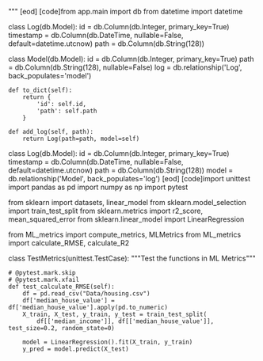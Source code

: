 

"""
[eod] [code]from app.main import db
from datetime import datetime


class Log(db.Model):
    id = db.Column(db.Integer, primary_key=True)
    timestamp = db.Column(db.DateTime, nullable=False, default=datetime.utcnow)
    path = db.Column(db.String(128))


class Model(db.Model):
    id = db.Column(db.Integer, primary_key=True)
    path = db.Column(db.String(128), nullable=False)
    log = db.relationship('Log', back_populates='model')

    def to_dict(self):
        return {
            'id': self.id,
            'path': self.path
        }

    def add_log(self, path):
        return Log(path=path, model=self)


class Log(db.Model):
    id = db.Column(db.Integer, primary_key=True)
    timestamp = db.Column(db.DateTime, nullable=False, default=datetime.utcnow)
    path = db.Column(db.String(128))
    model = db.relationship('Model', back_populates='log')
[eod] [code]import unittest
import pandas as pd
import numpy as np
import pytest

from sklearn import datasets, linear_model
from sklearn.model_selection import train_test_split
from sklearn.metrics import r2_score, mean_squared_error
from sklearn.linear_model import LinearRegression

from ML_metrics import compute_metrics, MLMetrics
from ML_metrics import calculate_RMSE, calculate_R2



class TestMetrics(unittest.TestCase):
    """Test the functions in ML Metrics"""

    # @pytest.mark.skip
    # @pytest.mark.xfail
    def test_calculate_RMSE(self):
        df = pd.read_csv("Data/housing.csv")
        df['median_house_value'] = df['median_house_value'].apply(pd.to_numeric)
        X_train, X_test, y_train, y_test = train_test_split(
            df[['median_income']], df[['median_house_value']], test_size=0.2, random_state=0)

        model = LinearRegression().fit(X_train, y_train)
        y_pred = model.predict(X_test)

        